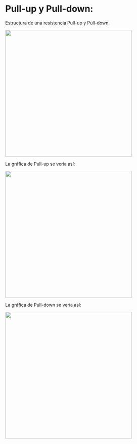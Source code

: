 # Pull-up y Pull-down:

Estructura de una resistencia Pull-up y Pull-down.

<img src="https://www.circuits-diy.com/wp-content/uploads/2020/01/Pull-up-pull-down-resistor.png" width=400>

La gráfica de Pull-up se vería así:

<img src="/home/javastral/GIT/Estructuras-Computacionales/Apuntes/img/pull_up_button_plot.png" width=400>

La gráfica de Pull-down se vería así:

<img src="/home/javastral/GIT/Estructuras-Computacionales/Apuntes/img/pull_down_button_plot.png" width=400>



